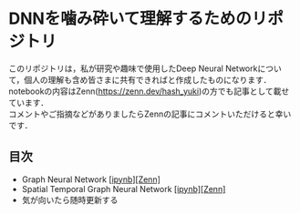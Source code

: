 # DNNを噛み砕いて理解するためのリポジトリ
このリポジトリは，私が研究や趣味で使用したDeep Neural Networkについて，個人の理解も含め皆さまに共有できればと作成したものになります．<br>
notebookの内容はZenn(https://zenn.dev/hash_yuki)の方でも記事として載せています．<br>
コメントやご指摘などがありましたらZennの記事にコメントいただけると幸いです．<br>

## 目次
- Graph Neural Network [[ipynb]](https://github.com/uoNuM/Break-Down/blob/main/ipynb/graph-convolutional-network.ipynb)[[Zenn]](https://zenn.dev/hash_yuki/articles/cb008a7c19e917)
- Spatial Temporal Graph Neural Network [[ipynb]](https://github.com/uoNuM/Break-Down/blob/main/ipynb/spatial-temporal-graph-convolutional-network.ipynb)[[Zenn]](https://zenn.dev/hash_yuki/articles/3b0f782ccffa54)
- 気が向いたら随時更新する

